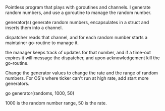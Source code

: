 Pointless program that plays with goroutines and channels.
I generate random numbers, and use a goroutine to manage the random number.

generator(s) generate random numbers, encapsulates in a struct and inserts them into a channel.

dispatcher reads that channel, and for each random number starts a maintainer go-routine to manage it.

the manager keeps track of updates for that number, and if a time-out expires it will message the dispatcher, and upon acknowledgement kill the go-routine.


Change the generator values to change the rate and the range of random numbers. For OS's where ticker can't run at high rate, add start more generators.

go generator(randoms, 1000, 50)

1000 is the random number range, 50 is the rate.

